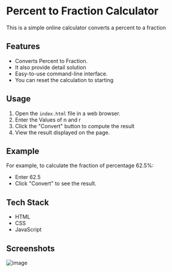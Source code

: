 # Percent to Fraction Calculator

 This is a simple online calculator converts a percent to a fraction

## Features

- Converts Percent to Fraction.
- It also provide detail solution
- Easy-to-use command-line interface.
- You can reset the calculation to starting


## Usage

1. Open the `index.html` file in a web browser.
2. Enter the Values of n and r
3. Click the "Convert" button to compute the result
4. View the result displayed on the page.

## Example

For example, to calculate the fraction of percentage 62.5%:
- Enter 62.5
- Click "Convert" to see the result.

## Tech Stack

- HTML
- CSS
- JavaScript

## Screenshots
![image](https://github.com/Rakesh9100/CalcDiverse/assets/73993775/17878225-14c0-4b02-8d9a-dcd919271ab2)
